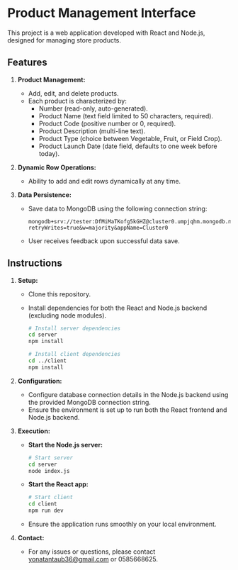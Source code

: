 # Product Management Interface

This project is a web application developed with React and Node.js, designed for managing store products.

## Features

1. **Product Management:**

   - Add, edit, and delete products.
   - Each product is characterized by:
     - Number (read-only, auto-generated).
     - Product Name (text field limited to 50 characters, required).
     - Product Code (positive number or 0, required).
     - Product Description (multi-line text).
     - Product Type (choice between Vegetable, Fruit, or Field Crop).
     - Product Launch Date (date field, defaults to one week before today).

2. **Dynamic Row Operations:**

   - Ability to add and edit rows dynamically at any time.

3. **Data Persistence:**

   - Save data to MongoDB using the following connection string:
     ```
     mongodb+srv://tester:DfMiMaTKofg5kGHZ@cluster0.umpjqhm.mongodb.net/deeplan?retryWrites=true&w=majority&appName=Cluster0
     ```
   - User receives feedback upon successful data save.

## Instructions

1. **Setup:**

   - Clone this repository.
   - Install dependencies for both the React and Node.js backend (excluding node modules).

     ```bash
     # Install server dependencies
     cd server
     npm install

     # Install client dependencies
     cd ../client
     npm install
     ```

2. **Configuration:**

   - Configure database connection details in the Node.js backend using the provided MongoDB connection string.
   - Ensure the environment is set up to run both the React frontend and Node.js backend.

3. **Execution:**

   - **Start the Node.js server:**

     ```bash
     # Start server
     cd server
     node index.js
     ```

   - **Start the React app:**

     ```bash
     # Start client
     cd client
     npm run dev
     ```

   - Ensure the application runs smoothly on your local environment.

4. **Contact:**
   - For any issues or questions, please contact yonatantaub36@gmail.com or 0585668625.
